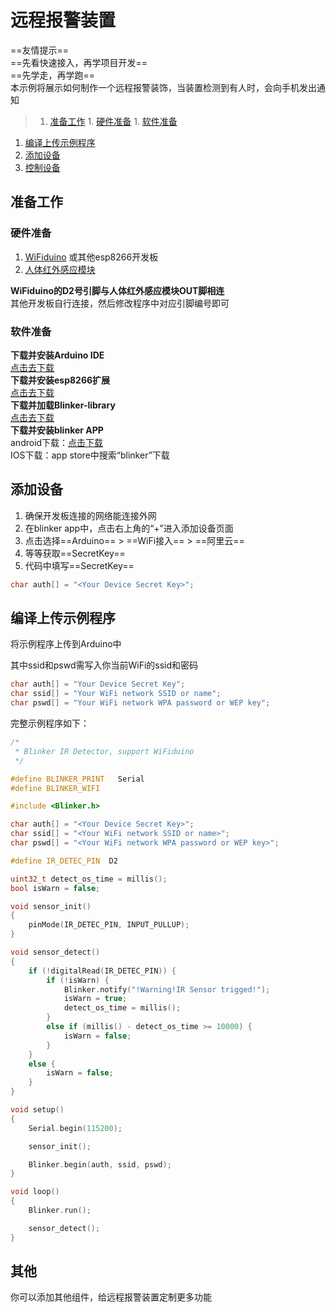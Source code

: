 # 远程报警装置  
==友情提示==  
==先看快速接入，再学项目开发==  
==先学走，再学跑==  
本示例将展示如何制作一个远程报警装饰，当装置检测到有人时，会向手机发出通知  

>1. [准备工作](#准备工作 "准备工作")
    1. [硬件准备](#硬件准备 "硬件准备")
    1. [软件准备](#软件准备 "软件准备")
1. [编译上传示例程序](#编译上传示例程序 "编译上传示例程序")
1. [添加设备](#添加设备 "添加设备")
1. [控制设备](#控制设备 "控制设备")

## 准备工作  
### 硬件准备  
1. [WiFiduino](https://s.click.taobao.com/0vofiRw) 或其他esp8266开发板  
2. [人体红外感应模块](https://item.taobao.com/item.htm?id=14677005094)  

**WiFiduino的D2号引脚与人体红外感应模块OUT脚相连**  
其他开发板自行连接，然后修改程序中对应引脚编号即可  

### 软件准备  
**下载并安装Arduino IDE**  
[点击去下载](https://www.arduino.cn/thread-5838-1-1.html)  
**下载并安装esp8266扩展**  
[点击去下载](https://www.arduino.cn/thread-76029-1-1.html)  
**下载并加载Blinker-library**  
[点击去下载](https://github.com/blinker-iot/blinker-library)  
**下载并安装blinker APP**  
android下载：[点击下载](https://github.com/blinker-iot/app-release/releases)  
IOS下载：app store中搜索“blinker”下载  


## 添加设备  
1. 确保开发板连接的网络能连接外网  
2. 在blinker app中，点击右上角的“+”进入添加设备页面  
3. 点击选择==Arduino== > ==WiFi接入== > ==阿里云==  
4. 等等获取==SecretKey==  
5. 代码中填写==SecretKey==  
```cpp
char auth[] = "<Your Device Secret Key>";
```


## 编译上传示例程序  
将示例程序上传到Arduino中  

其中ssid和pswd需写入你当前WiFi的ssid和密码  
```cpp
char auth[] = "Your Device Secret Key";
char ssid[] = "Your WiFi network SSID or name";
char pswd[] = "Your WiFi network WPA password or WEP key";
```

完整示例程序如下：  
```cpp
/*
 * Blinker IR Detector, support WiFiduino
 */

#define BLINKER_PRINT	Serial
#define BLINKER_WIFI

#include <Blinker.h>

char auth[] = "<Your Device Secret Key>";
char ssid[] = "<Your WiFi network SSID or name>";
char pswd[] = "<Your WiFi network WPA password or WEP key>";

#define IR_DETEC_PIN  D2

uint32_t detect_os_time = millis();
bool isWarn = false;

void sensor_init()
{
    pinMode(IR_DETEC_PIN, INPUT_PULLUP);
}

void sensor_detect()
{
    if (!digitalRead(IR_DETEC_PIN)) {
        if (!isWarn) {
            Blinker.notify("!Warning!IR Sensor trigged!");
            isWarn = true;
            detect_os_time = millis();
        }
        else if (millis() - detect_os_time >= 10000) {
            isWarn = false;
        }
    }
    else {
        isWarn = false;
    }
}

void setup()
{
    Serial.begin(115200);

    sensor_init();

    Blinker.begin(auth, ssid, pswd);
}

void loop()
{
    Blinker.run();

    sensor_detect();
}
```  

<!-- ## 添加设备  
1. 确保开发板和手机在同一局域网下  
2. 在blinker app中，点击右上角的“+”进入添加设备页面  
3. 点击选择==Arduino== > ==MQTT接入== > ==阿里云==  
4. 等等获取==SecretKey==  
5. 代码中填写==SecretKey==  
```cpp
char auth[] = "<Your Device Secret Key>";
``` -->

<!-- ## 控制设备  
1. 在**我的设备**页面点击设备，进入控制面板  
2. 点击右上角 编辑界面 按钮  
3. 添加 **摇杆组件**  
4. 点击界面右上角保存界面布局  
5. 操作组件即可控制小车移动了   -->

## 其他  
你可以添加其他组件，给远程报警装置定制更多功能  